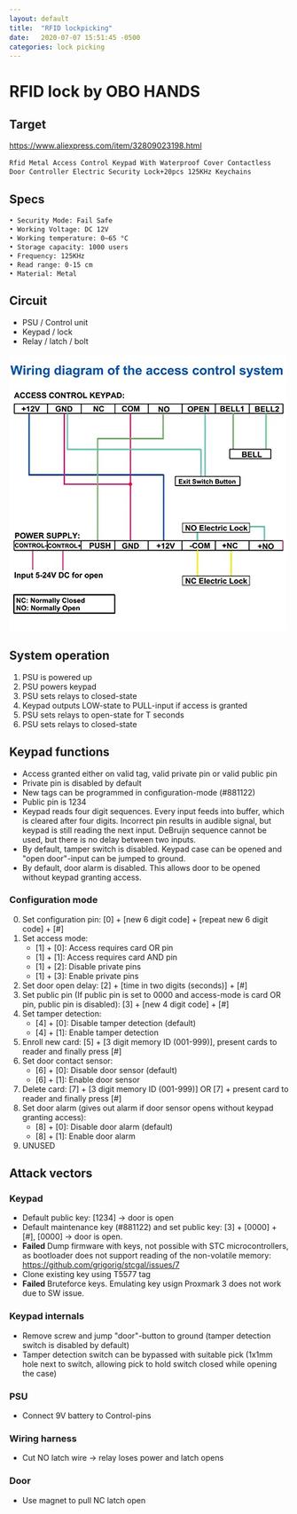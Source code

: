 ```yaml
---
layout: default
title:  "RFID lockpicking"
date:   2020-07-07 15:51:45 -0500
categories: lock picking
---
```

# RFID lock by OBO HANDS

## Target
https://www.aliexpress.com/item/32809023198.html
```
Rfid Metal Access Control Keypad With Waterproof Cover Contactless Door Controller Electric Security Lock+20pcs 125KHz Keychains
```

## Specs
```
• Security Mode: Fail Safe
• Working Voltage: DC 12V
• Working temperature: 0~65 °C
• Storage capacity: 1000 users
• Frequency: 125KHz
• Read range: 0-15 cm
• Material: Metal
```

## Circuit

* PSU / Control unit
* Keypad / lock
* Relay / latch / bolt

![PSU+keypad+lock circuit](/assets/images/posts/rfid_lockpicking/RFID_lock_psu.jpg)


## System operation

1. PSU is powered up
2. PSU powers keypad
3. PSU sets relays to closed-state
4. Keypad outputs LOW-state to PULL-input if access is granted
5. PSU sets relays to open-state for T seconds
6. PSU sets relays to closed-state


## Keypad functions

* Access granted either on valid tag, valid private pin or valid public pin
* Private pin is disabled by default
* New tags can be programmed in configuration-mode (#881122)
* Public pin is 1234
* Keypad reads four digit sequences. Every input feeds into buffer, which is cleared after four digits. Incorrect pin results in audible signal, but keypad is still reading the next input. DeBruijn sequence cannot be used, but there is no delay between two inputs.
* By default, tamper switch is disabled. Keypad case can be opened and "open door"-input can be jumped to ground.
* By default, door alarm is disabled. This allows door to be opened without keypad granting access.


### Configuration mode

0. Set configuration pin: [0] + [new 6 digit code] + [repeat new 6 digit code] + [#]
1. Set access mode:
   * [1] + [0]: Access requires card OR pin
   * [1] + [1]: Access requires card AND pin
   * [1] + [2]: Disable private pins
   * [1] + [3]: Enable private pins
2. Set door open delay: [2] + [time in two digits (seconds)] + [#]
3. Set public pin (If public pin is set to 0000 and access-mode is card OR pin, public pin is disabled): [3] + [new 4 digit code] + [#]
4. Set tamper detection: 
   * [4] + [0]: Disable tamper detection (default)
   * [4] + [1]: Enable tamper detection
5. Enroll new card: [5] + [3 digit memory ID (001-999)], present cards to reader and finally press [#]
6. Set door contact sensor: 
   * [6] + [0]: Disable door sensor (default)
   * [6] + [1]: Enable door sensor
7. Delete card: [7] + [3 digit memory ID (001-999)] OR [7] + present card to reader and finally press [#]
8. Set door alarm (gives out alarm if door sensor opens without keypad granting access): 
   * [8] + [0]: Disable door alarm (default)
   * [8] + [1]: Enable door alarm
9. UNUSED


## Attack vectors

### Keypad
* Default public key: [1234] -> door is open
* Default maintenance key (#881122) and set public key: [3] + [0000] + [#], [0000] -> door is open.
* **Failed** Dump firmware with keys, not possible with STC microcontrollers, as bootloader does not support reading of the non-volatile memory: https://github.com/grigorig/stcgal/issues/7
* Clone existing key using T5577 tag
* **Failed** Bruteforce keys. Emulating key usign Proxmark 3 does not work due to SW issue.

### Keypad internals
* Remove screw and jump "door"-button to ground (tamper detection switch is disabled by default)
* Tamper detection switch can be bypassed with suitable pick (1x1mm hole next to switch, allowing pick to hold switch closed while opening the case)

### PSU
* Connect 9V battery to Control-pins

### Wiring harness
* Cut NO latch wire -> relay loses power and latch opens

### Door
* Use magnet to pull NC latch open

